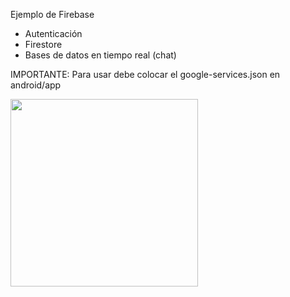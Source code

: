 Ejemplo de Firebase

- Autenticación
- Firestore
- Bases de datos en tiempo real (chat)

IMPORTANTE:
Para usar debe colocar el google-services.json en android/app

<img src="firebase.gif" width="300" />